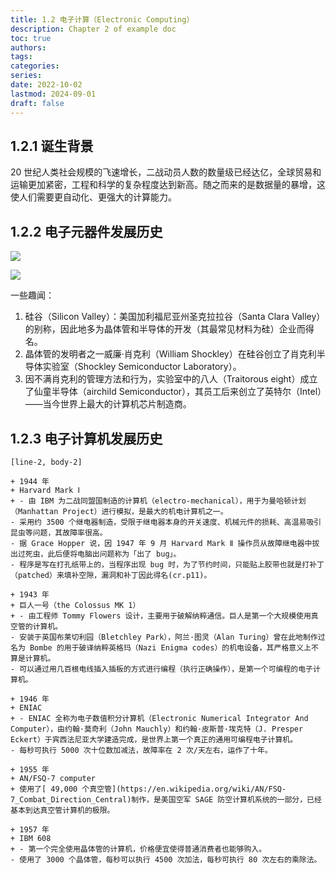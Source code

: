 ```yaml
---
title: 1.2 电子计算（Electronic Computing）
description: Chapter 2 of example doc
toc: true
authors:
tags:
categories:
series:
date: 2022-10-02
lastmod: 2024-09-01
draft: false
---
```


## 1.2.1 诞生背景

20 世纪人类社会规模的飞速增长，二战动员人数的数量级已经达亿，全球贸易和运输更加紧密，工程和科学的复杂程度达到新高。随之而来的是数据量的暴增，这使人们需要更自动化、更强大的计算能力。

## 1.2.2 电子元器件发展历史

![](public/images/2电子元器件发展历史_页面_1.jpg)

![](public/images/2电子元器件发展历史_页面_2.jpg)

一些趣闻：

1. 硅谷（Silicon Valley）：美国加利福尼亚州圣克拉拉谷（Santa Clara Valley）的别称，因此地多为晶体管和半导体的开发（其最常见材料为硅）企业而得名。
2. 晶体管的发明者之一威廉·肖克利（William Shockley）在硅谷创立了肖克利半导体实验室（Shockley Semiconductor Laboratory）。
3. 因不满肖克利的管理方法和行为，实验室中的八人（Traitorous eight）成立了仙童半导体（airchild Semiconductor），其员工后来创立了英特尔（Intel）——当今世界上最大的计算机芯片制造商。

## 1.2.3 电子计算机发展历史

```timeline
[line-2, body-2]

+ 1944 年 
+ Harvard Mark Ⅰ
+ - 由 IBM 为二战同盟国制造的计算机（electro-mechanical），用于为曼哈顿计划（Manhattan Project）进行模拟，是最大的机电计算机之一。
- 采用约 3500 个继电器制造，受限于继电器本身的开关速度、机械元件的损耗、高温易吸引昆虫等问题，其故障率很高。
- 据 Grace Hopper 说，因 1947 年 9 月 Harvard Mark Ⅱ 操作员从故障继电器中拔出过死虫，此后便将电脑出问题称为「出了 bug」。
- 程序是写在打孔纸带上的，当程序出现 bug 时，为了节约时间，只能贴上胶带也就是打补丁（patched）来填补空隙，漏洞和补丁因此得名(cr.p11)。

+ 1943 年
+ 巨人一号（the Colossus MK 1）
+ - 由工程师 Tommy Flowers 设计，主要用于破解纳粹通信。巨人是第一个大规模使用真空管的计算机。
- 安装于英国布莱切利园（Bletchley Park），阿兰·图灵（Alan Turing）曾在此地制作过名为 Bombe 的用于破译纳粹英格玛（Nazi Enigma codes）的机电设备，其严格意义上不算是计算机。
- 可以通过用几百根电线插入插板的方式进行编程（执行正确操作），是第一个可编程的电子计算机。

+ 1946 年
+ ENIAC
+ - ENIAC 全称为电子数值积分计算机（Electronic Numerical Integrator And Computer），由约翰·莫奇利（John Mauchly）和约翰·皮斯普·埃克特（J. Presper Eckert）于宾西法尼亚大学建造完成，是世界上第一个真正的通用可编程电子计算机。
- 每秒可执行 5000 次十位数加减法，故障率在 2 次/天左右，运作了十年。

+ 1955 年
+ AN/FSQ-7 computer
+ 使用了[ 49,000 个真空管](https://en.wikipedia.org/wiki/AN/FSQ-7_Combat_Direction_Central)制作，是美国空军 SAGE 防空计算机系统的一部分，已经基本到达真空管计算机的极限。

+ 1957 年
+ IBM 608
+ - 第一个完全使用晶体管的计算机，价格便宜使得普通消费者也能够购入。
- 使用了 3000 个晶体管，每秒可以执行 4500 次加法，每秒可执行 80 次左右的乘除法。

```
